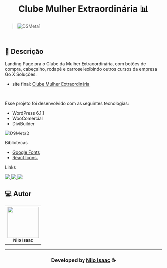  <h1 align="center">
  Clube Mulher Extraordinária  📊
</h1>

> ![DSMeta1](https://user-images.githubusercontent.com/101424190/202522315-f6aff54e-c807-4851-91ae-32b9cde7a0d9.jpeg) 
<br>

## 📝 Descrição 

Landing Page pra o Clube da Mulher Extraoordinária, com botões de compra, cabeçalho, rodapé e carrosel exibindo outros cursos da empresa Go X Soluções. 

- site final: [Clube Mulher Extraordinária](https://clubemulherextraordinaria.com.br) 

<br>



Esse projeto foi desenvolvido com as seguintes tecnologias:

- WordPress 6.1.1
- WooComercial
- DiviBuilder

![DSMeta2](https://user-images.githubusercontent.com/101424190/202522298-6cd58290-a671-4903-b716-81da3330068a.jpeg)

Bibliotecas

- [Google Fonts](https://fonts.google.com/)
- [React Icons.](https://react-icons.github.io/react-icons/)


Links

<p align="left">
 
 <a href="https://www.linkedin.com/in/niloisaac/" alt="Linkedin">
  <img src="https://img.shields.io/badge/-Linkedin-0A66C2?style=for-the-badge&logo=Linkedin&logoColor=FFFFFF&link=https://www.linkedin.com/in/evander-inacio"/> 
 </a>
 
 <a href="https://www.facebook.com/nilo.isaac" alt="Facebook">
  <img src="https://img.shields.io/badge/-Facebook-000dff?style=for-the-badge&logo=Facebook&logoColor=FFFFFF&link=https://www.facebook.com/evandder.lopes"/> 
 </a>
 
 <a href="https://twitter.com/FrontEndNilo" alt="Twitter">
  <img src="https://img.shields.io/badge/-Twitter-1DA1F2?style=for-the-badge&logo=Twitter&logoColor=FFFFFF&link=https://twitter.com/Evander_Inacio"/> 
 </a>


 </p>
 
## 💻 Autor<br>
<table>
  <tr>
    <td align="center">
      <a href="https://github.com/NiloIsaac">
        <img src="https://avatars.githubusercontent.com/u/101424190?s=400&u=07b208f" width="100px;" /><br>
        <sub>
          <b>Nilo Isaac</b>
        </sub>
      </a>
    </td>
  </tr>
</table>

-----

  <h3 align="center"> Developed by <a href="https://www.linkedin.com/in/niloisaac/">Nilo Isaac</a> ☕</h3>
